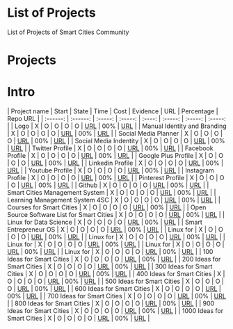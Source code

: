 # List of Projects
List of Projects of Smart Cities Community

# Projects

Intro
=====

| Project name | Start | State | Time | Cost | Evidence | URL | Percentage | Repo URL |
| :------: | :------: | :-----: | :-----: | :----: | :-----: | :-----: | :-----: |
| Logo | X | O | O | O | O | [URL](https://github.com/smartcitiescommunity/ "Repo of ") | 00% | [URL](https://github.com/smartcitiescommunity/ "Repo of ") |
| Manual Identity and Branding | X | O | O | O | O | [URL](https://github.com/smartcitiescommunity/ "Repo of ") | 00% | [URL](https://github.com/smartcitiescommunity/ "Repo of ") |
| Social Media Planner | X | O | O | O | O | [URL](https://github.com/smartcitiescommunity/ "Repo of ") | 00% | [URL](https://github.com/smartcitiescommunity/ "Repo of ") |
| Social Media Indentity | X | O | O | O | O | [URL](https://github.com/smartcitiescommunity/ "Repo of ") | 00% | [URL](https://github.com/smartcitiescommunity/ "Repo of ") |
| Twitter Profile | X | O | O | O | O | [URL](https://github.com/smartcitiescommunity/ "Repo of ") | 00% | [URL](https://github.com/smartcitiescommunity/ "Repo of ") |
| Facebook Profile | X | O | O | O | O | [URL](https://github.com/smartcitiescommunity/ "Repo of ") | 00% | [URL](https://github.com/smartcitiescommunity/ "Repo of ") |
| Google Plus Profile | X | O | O | O | O | [URL](https://github.com/smartcitiescommunity/ "Repo of ") | 00% | [URL](https://github.com/smartcitiescommunity/ "Repo of ") |
| Linkedin Profile | X | O | O | O | O | [URL](https://github.com/smartcitiescommunity/ "Repo of ") | 00% | [URL](https://github.com/smartcitiescommunity/ "Repo of ") |
| Youtube Profile | X | O | O | O | O | [URL](https://github.com/smartcitiescommunity/ "Repo of ") | 00% | [URL](https://github.com/smartcitiescommunity/ "Repo of ") |
| Instagram Profile | X | O | O | O | O | [URL](https://github.com/smartcitiescommunity/ "Repo of ") | 00% | [URL](https://github.com/smartcitiescommunity/ "Repo of ") |
| Pinterest Profile | X | O | O | O | O | [URL](https://github.com/smartcitiescommunity/ "Repo of ") | 00% | [URL](https://github.com/smartcitiescommunity/ "Repo of ") |
| Github | X | O | O | O | O | [URL](https://github.com/smartcitiescommunity/ "Repo of ") | 00% | [URL](https://github.com/smartcitiescommunity/ "Repo of ") |
| Smart Cities Management System | X | O | O | O | O | [URL](https://github.com/smartcitiescommunity/ "Repo of ") | 00% | [URL](https://github.com/smartcitiescommunity/ "Repo of ") |
| Learning Management System 4SC | X | O | O | O | O | [URL](https://github.com/smartcitiescommunity/ "Repo of ") | 00% | [URL](https://github.com/smartcitiescommunity/ "Repo of ") |
| Courses for Smart Cities | X | O | O | O | O | [URL](https://github.com/smartcitiescommunity/ "Repo of ") | 00% | [URL](https://github.com/smartcitiescommunity/ "Repo of ") |
| Open Source Software List for Smart Cities | X | O | O | O | O | [URL](https://github.com/smartcitiescommunity/ "Repo of ") | 00% | [URL](https://github.com/smartcitiescommunity/ "Repo of ") |
| Linux for Data Science | X | O | O | O | O | [URL](https://github.com/smartcitiescommunity/ "Repo of ") | 00% | [URL](https://github.com/smartcitiescommunity/ "Repo of ") |
| Smart Entrepreneur OS | X | O | O | O | O | [URL](https://github.com/smartcitiescommunity/ "Repo of ") | 00% | [URL](https://github.com/smartcitiescommunity/ "Repo of ") |
| Linux for | X | O | O | O | O | [URL](https://github.com/smartcitiescommunity/ "Repo of ") | 00% | [URL](https://github.com/smartcitiescommunity/ "Repo of ") |
| Linux for | X | O | O | O | O | [URL](https://github.com/smartcitiescommunity/ "Repo of ") | 00% | [URL](https://github.com/smartcitiescommunity/ "Repo of ") |
| Linux for | X | O | O | O | O | [URL](https://github.com/smartcitiescommunity/ "Repo of ") | 00% | [URL](https://github.com/smartcitiescommunity/ "Repo of ") |
| Linux for | X | O | O | O | O | [URL](https://github.com/smartcitiescommunity/ "Repo of ") | 00% | [URL](https://github.com/smartcitiescommunity/ "Repo of ") |
| Linux for | X | O | O | O | O | [URL](https://github.com/smartcitiescommunity/ "Repo of ") | 00% | [URL](https://github.com/smartcitiescommunity/ "Repo of ") |
| 100 Ideas for Smart Cities | X | O | O | O | O | [URL](https://github.com/smartcitiescommunity/ "Repo of ") | 00% | [URL](https://github.com/smartcitiescommunity/ "Repo of ") |
| 200 Ideas for Smart Cities | X | O | O | O | O | [URL](https://github.com/smartcitiescommunity/ "Repo of ") | 00% | [URL](https://github.com/smartcitiescommunity/ "Repo of ") |
| 300 Ideas for Smart Cities | X | O | O | O | O | [URL](https://github.com/smartcitiescommunity/ "Repo of ") | 00% | [URL](https://github.com/smartcitiescommunity/ "Repo of ") |
| 400 Ideas for Smart Cities | X | O | O | O | O | [URL](https://github.com/smartcitiescommunity/ "Repo of ") | 00% | [URL](https://github.com/smartcitiescommunity/ "Repo of ") |
| 500 Ideas for Smart Cities | X | O | O | O | O | [URL](https://github.com/smartcitiescommunity/ "Repo of ") | 00% | [URL](https://github.com/smartcitiescommunity/ "Repo of ") |
| 600 Ideas for Smart Cities | X | O | O | O | O | [URL](https://github.com/smartcitiescommunity/ "Repo of ") | 00% | [URL](https://github.com/smartcitiescommunity/ "Repo of ") |
| 700 Ideas for Smart Cities | X | O | O | O | O | [URL](https://github.com/smartcitiescommunity/ "Repo of ") | 00% | [URL](https://github.com/smartcitiescommunity/ "Repo of ") |
| 800 Ideas for Smart Cities | X | O | O | O | O | [URL](https://github.com/smartcitiescommunity/ "Repo of ") | 00% | [URL](https://github.com/smartcitiescommunity/ "Repo of ") |
| 900 Ideas for Smart Cities | X | O | O | O | O | [URL](https://github.com/smartcitiescommunity/ "Repo of ") | 00% | [URL](https://github.com/smartcitiescommunity/ "Repo of ") |
| 1000 Ideas for Smart Cities | X | O | O | O | O | [URL](https://github.com/smartcitiescommunity/ "Repo of ") | 00% | [URL](https://github.com/smartcitiescommunity/ "Repo of ") |
